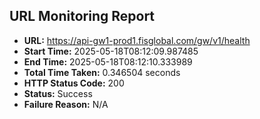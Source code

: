 ## URL Monitoring Report

- **URL:** https://api-gw1-prod1.fisglobal.com/gw/v1/health
- **Start Time:** 2025-05-18T08:12:09.987485
- **End Time:** 2025-05-18T08:12:10.333989
- **Total Time Taken:** 0.346504 seconds
- **HTTP Status Code:** 200
- **Status:** Success
- **Failure Reason:** N/A
